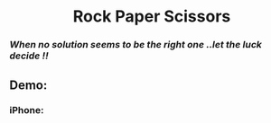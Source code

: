 <h1 align = "center" >Rock Paper Scissors</h1>
<h3><a><em>When no solution seems to be the right one ..let the luck decide !!</em></a><h3>
<h2><a> Demo: </a></h2>
<h3> iPhone: </h3>



